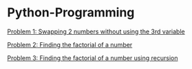 # Python-Programming

[Problem 1: Swapping 2 numbers without using the 3rd variable](/Problem1)

[Problem 2: Finding the factorial of a number](/Problem2)

[Problem 3: Finding the factorial of a number using recursion](/Problem3)
